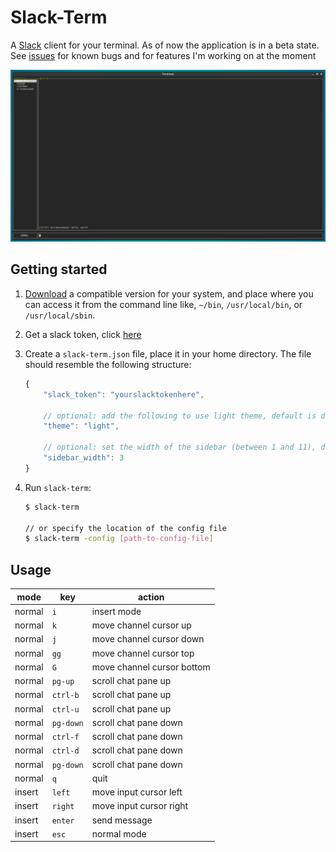 Slack-Term
==========

A [Slack](https://slack.com) client for your terminal. As of now the
application is in a beta state. See [issues](https://github.com/erroneousboat/slack-term/issues)
for known bugs and for features I'm working on at the moment

![Screenshot](/screenshot.png?raw=true)

Getting started
---------------

1. [Download](https://github.com/erroneousboat/slack-term/releases) a
   compatible version for your system, and place where you can access it from
   the command line like, `~/bin`, `/usr/local/bin`, or `/usr/local/sbin`.

2. Get a slack token, click [here](https://api.slack.com/docs/oauth-test-tokens) 

3. Create a `slack-term.json` file, place it in your home directory. The file
   should resemble the following structure:

    ```javascript
    {
        "slack_token": "yourslacktokenhere",

        // optional: add the following to use light theme, default is dark
        "theme": "light",

        // optional: set the width of the sidebar (between 1 and 11), default is 1
        "sidebar_width": 3
    }
    ```

4. Run `slack-term`: 

    ```bash
    $ slack-term

    // or specify the location of the config file
    $ slack-term -config [path-to-config-file]
    ```

Usage
-----

| mode   | key       | action                     |
|--------|-----------|----------------------------|
| normal | `i`       | insert mode                |
| normal | `k`       | move channel cursor up     |
| normal | `j`       | move channel cursor down   |
| normal | `gg`      | move channel cursor top    |
| normal | `G`       | move channel cursor bottom |
| normal | `pg-up`   | scroll chat pane up        |
| normal | `ctrl-b`  | scroll chat pane up        |
| normal | `ctrl-u`  | scroll chat pane up        |
| normal | `pg-down` | scroll chat pane down      |
| normal | `ctrl-f`  | scroll chat pane down      |
| normal | `ctrl-d`  | scroll chat pane down      |
| normal | `pg-down` | scroll chat pane down      |
| normal | `q`       | quit                       |
| insert | `left`    | move input cursor left     |
| insert | `right`   | move input cursor right    |
| insert | `enter`   | send message               |
| insert | `esc`     | normal mode                |
